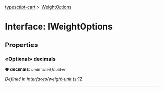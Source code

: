 [typescript-cart](../README.md) > [IWeightOptions](../interfaces/iweightoptions.md)



# Interface: IWeightOptions


## Properties
<a id="decimals"></a>

### «Optional» decimals

**●  decimals**:  *`undefined`⎮`number`* 

*Defined in [interfaces/weight-unit.ts:12](https://github.com/FlareMind/typescript-cart/blob/c89995c/src/interfaces/weight-unit.ts#L12)*





___


